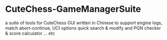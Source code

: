 # CuteChess-GameManagerSuite
a suite of tools for CuteChess GUI written in Chinese to support engine logs, match abort-continue, UCI options quick search &amp; modify and PGN checker &amp; score calculator ... etc
